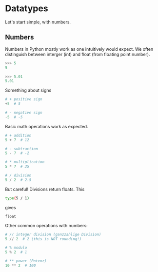 # Datatypes

Let's start simple, with numbers.
## Numbers

Numbers in Python mostly work as one intuitively would expect.
We often distinguish between interger (int) and float (from floating point number).
```py
>>> 5
5

>>> 5.01
5.01
```

Something about signs
```python
# + positive sign
+5  # 5

# - negative sign
-5  # -5
```

Basic math operations work as expected.
```python
# + addition
5 + 7  # 12

# - subtraction
5 - 7  # -2

# * multiplication
5 * 7  # 35

# / division
5 / 2  # 2.5
```
But careful! Divisions return floats.
This
```sh
type(5 / 1)
```
gives
<!--pytest-codeblocks:expected-output-->
```
float
```

Other common operations with numbers:
```python
# // integer division (ganzzahlige Division)
5 // 2  # 2 (this is NOT rounding!)

# % modulo
5 % 2  # 1

# ** power (Potenz)
10 ** 2  # 100
```
